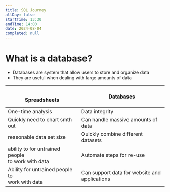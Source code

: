 ```yaml
---
title: SQL Journey
allDay: false
startTime: 13:30
endTime: 14:00
date: 2024-08-04
completed: null
---
```


# What is a database?

- Databases are system that allow users to store and organize data
- They are useful when dealing with large amounts of data


| <br>           Spreadsheets<br>                       | <br>             Databases<br><br>               |
| ----------------------------------------------------- | ------------------------------------------------ |
| One-time analysis                                     | Data integrity                                   |
| Quickly need to chart smth out                        | Can handle massive amounts of data               |
| reasonable data set size                              | Quickly combine different datasets               |
| ability to for untrained people <br>to work with data | Automate steps for re-use                        |
| Ability for untrained people to<br>work with data     | Can support data for website and<br>applications |

